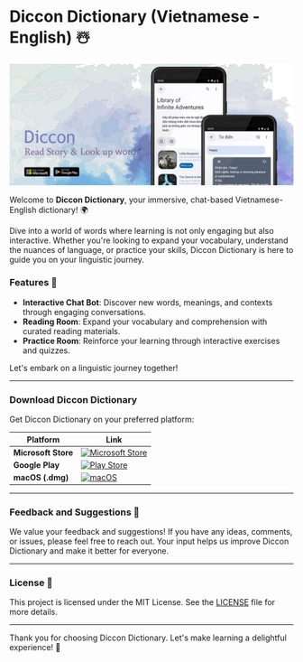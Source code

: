 # Diccon Dictionary (Vietnamese - English) ☃️

![cover](https://github.com/tranhuudang/diccon_dictionary/blob/master/assets/readme_assets/diccon_full_size_introduction.png?raw=true)

Welcome to **Diccon Dictionary**, your immersive, chat-based Vietnamese-English dictionary! 🌍

Dive into a world of words where learning is not only engaging but also interactive. Whether you're looking to expand your vocabulary, understand the nuances of language, or practice your skills, Diccon Dictionary is here to guide you on your linguistic journey.

### Features 🚀
- **Interactive Chat Bot**: Discover new words, meanings, and contexts through engaging conversations.
- **Reading Room**: Expand your vocabulary and comprehension with curated reading materials.
- **Practice Room**: Reinforce your learning through interactive exercises and quizzes.

Let's embark on a linguistic journey together!

---

### Download Diccon Dictionary

Get Diccon Dictionary on your preferred platform:

| Platform        | Link                                                                                                                         |
|-----------------|------------------------------------------------------------------------------------------------------------------------------|
| **Microsoft Store** | [![Microsoft Store](https://img.shields.io/badge/Microsoft_Store-0078D4?style=for-the-badge&logo=microsoft&logoColor=white)](https://www.microsoft.com/store/apps/9NPF4HBMNG5D) |
| **Google Play**     | [![Play Store](https://img.shields.io/badge/Google_Play-414141?style=for-the-badge&logo=google-play&logoColor=white)](https://play.google.com/store/apps/details?id=com.zeroboy.diccon_evo) |
| **macOS (.dmg)**    | [![macOS](https://img.shields.io/badge/macOS-000000?style=for-the-badge&logo=apple&logoColor=white)](https://github.com/tranhuudang/diccon_dictionary/releases) |


---

### Feedback and Suggestions 💬
We value your feedback and suggestions! If you have any ideas, comments, or issues, please feel free to reach out. Your input helps us improve Diccon Dictionary and make it better for everyone.

---

### License 📜
This project is licensed under the MIT License. See the [LICENSE](LICENSE) file for more details.

---

Thank you for choosing Diccon Dictionary. Let's make learning a delightful experience! 🎉
